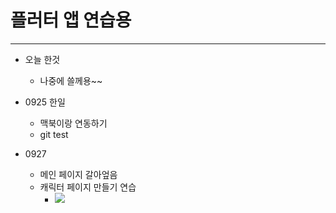 # 플러터 앱 연습용
---
- 오늘 한것
  - 나중에 쓸께용~~

- 0925 한일
  - 맥북이랑 연동하기
  - git test 

- 0927
  - 메인 페이지 갈아엎음
  - 캐릭터 페이지 만들기 연습
    - ![](https://florescene.tistory.com/167)

